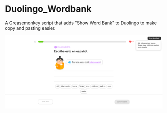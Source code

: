 # Duolingo_Wordbank
A Greasemonkey script that adds "Show Word Bank" to Duolingo to make copy and pasting easier.

![Screenshot](https://raw.githubusercontent.com/YChiasma/Duolingo_Wordbank/refs/heads/main/Screenshot.png)
